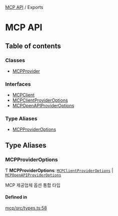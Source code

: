 [MCP API](../) / Exports

# MCP API

## Table of contents

### Classes

- [MCPProvider](classes/MCPProvider)

### Interfaces

- [MCPClient](interfaces/MCPClient)
- [MCPClientProviderOptions](interfaces/MCPClientProviderOptions)
- [MCPOpenAPIProviderOptions](interfaces/MCPOpenAPIProviderOptions)

### Type Aliases

- [MCPProviderOptions](modules#mcpprovideroptions)

## Type Aliases

### MCPProviderOptions

Ƭ **MCPProviderOptions**: [`MCPClientProviderOptions`](interfaces/MCPClientProviderOptions) \| [`MCPOpenAPIProviderOptions`](interfaces/MCPOpenAPIProviderOptions)

MCP 제공업체 옵션 통합 타입

#### Defined in

[mcp/src/types.ts:58](https://github.com/woojubb/robota/blob/1202ed01072674e4ff6307d72c09a57873f8f949/packages/mcp/src/types.ts#L58)
